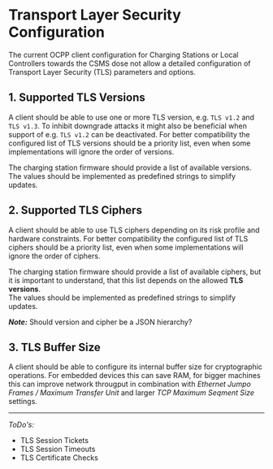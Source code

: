 # Transport Layer Security Configuration

The current OCPP client configuration for Charging Stations or Local Controllers towards the CSMS dose not allow a detailed configuration of Transport Layer Security (TLS) parameters and options.

## 1. Supported TLS Versions

A client should be able to use one or more TLS version, e.g. `TLS v1.2` and `TLS v1.3`. To inhibit downgrade attacks it might also be beneficial when support of e.g. `TLS v1.2` can be deactivated. For better compatibility the configured list of TLS versions should be a priority list, even when some implementations will ignore the order of versions.

The charging station firmware should provide a list of available versions.    
The values should be implemented as predefined strings to simplify updates.


## 2. Supported TLS Ciphers

A client should be able to use TLS ciphers depending on its risk profile and hardware constraints. For better compatibility the configured list of TLS ciphers should be a priority list, even when some implementations will ignore the order of ciphers.

The charging station firmware should provide a list of available ciphers, but it is important to understand, that this list depends on the allowed **TLS versions**.    
The values should be implemented as predefined strings to simplify updates.

***Note:*** Should version and cipher be a JSON hierarchy?


## 3. TLS Buffer Size

A client should be able to configure its internal buffer size for cryptographic operations. For embedded devices this can save RAM, for bigger machines this can improve network througput in combination with *Ethernet Jumpo Frames / Maximum Transfer Unit* and larger *TCP Maximum Seqment Size* settings.

-----------------

*ToDo's:*
- TLS Session Tickets
- TLS Session Timeouts
- TLS Certificate Checks
